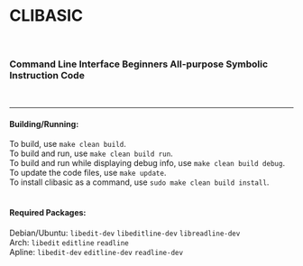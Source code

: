 # CLIBASIC
<!----> <br>
### **C**ommand **L**ine **I**nterface **B**eginners **A**ll-purpose **S**ymbolic **I**nstruction **C**ode <br>
<!----> <br>
---
#### Building/Running:
To build, use `make clean build`. <br>
To build and run, use `make clean build run`. <br>
To build and run while displaying debug info, use `make clean build debug`. <br>
To update the code files, use `make update`. <br>
To install clibasic as a command, use `sudo make clean build install`. <br>
<br>
#### Required Packages: <br>
Debian/Ubuntu: `libedit-dev` `libeditline-dev` `libreadline-dev` <br>
Arch: `libedit` `editline` `readline` <br>
Apline: `libedit-dev` `editline-dev` `readline-dev` <br>
<br>

